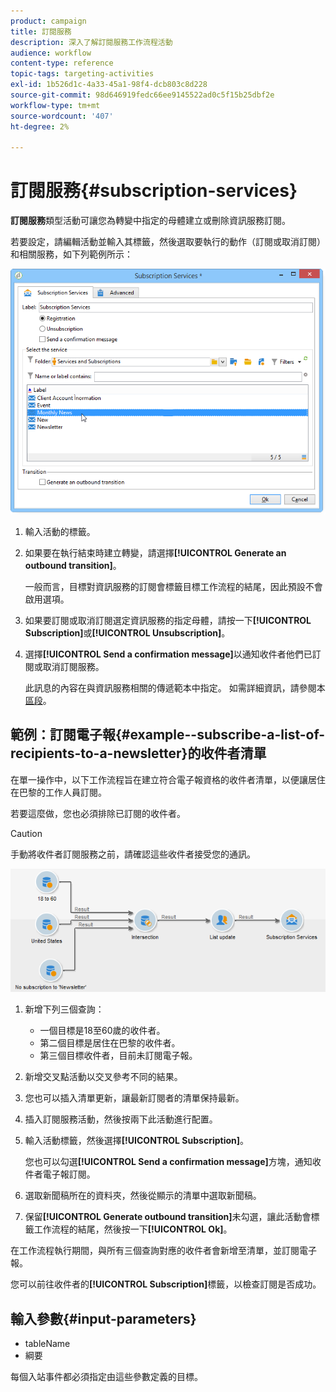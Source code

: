 ```yaml
---
product: campaign
title: 訂閱服務
description: 深入了解訂閱服務工作流程活動
audience: workflow
content-type: reference
topic-tags: targeting-activities
exl-id: 1b526d1c-4a33-45a1-98f4-dcb803c8d228
source-git-commit: 98d646919fedc66ee9145522ad0c5f15b25dbf2e
workflow-type: tm+mt
source-wordcount: '407'
ht-degree: 2%

---
```


# 訂閱服務{#subscription-services}

**訂閱服務**&#x200B;類型活動可讓您為轉變中指定的母體建立或刪除資訊服務訂閱。

若要設定，請編輯活動並輸入其標籤，然後選取要執行的動作（訂閱或取消訂閱）和相關服務，如下列範例所示：

![](assets/edit_service_inscription.png)

1. 輸入活動的標籤。
1. 如果要在執行結束時建立轉變，請選擇&#x200B;**[!UICONTROL Generate an outbound transition]**。

   一般而言，目標對資訊服務的訂閱會標籤目標工作流程的結尾，因此預設不會啟用選項。

1. 如果要訂閱或取消訂閱選定資訊服務的指定母體，請按一下&#x200B;**[!UICONTROL Subscription]**&#x200B;或&#x200B;**[!UICONTROL Unsubscription]**。
1. 選擇&#x200B;**[!UICONTROL Send a confirmation message]**&#x200B;以通知收件者他們已訂閱或取消訂閱服務。

   此訊息的內容在與資訊服務相關的傳遞範本中指定。 如需詳細資訊，請參閱本[區段](../../delivery/using/managing-subscriptions.md)。

## 範例：訂閱電子報{#example--subscribe-a-list-of-recipients-to-a-newsletter}的收件者清單

在單一操作中，以下工作流程旨在建立符合電子報資格的收件者清單，以便讓居住在巴黎的工作人員訂閱。

若要這麼做，您也必須排除已訂閱的收件者。

>[!CAUTION]
>
>手動將收件者訂閱服務之前，請確認這些收件者接受您的通訊。

![](assets/subscription_services_example.png)

1. 新增下列三個查詢：

   * 一個目標是18至60歲的收件者。
   * 第二個目標是居住在巴黎的收件者。
   * 第三個目標收件者，目前未訂閱電子報。

1. 新增交叉點活動以交叉參考不同的結果。
1. 您也可以插入清單更新，讓最新訂閱者的清單保持最新。
1. 插入訂閱服務活動，然後按兩下此活動進行配置。
1. 輸入活動標籤，然後選擇&#x200B;**[!UICONTROL Subscription]**。

   您也可以勾選&#x200B;**[!UICONTROL Send a confirmation message]**&#x200B;方塊，通知收件者電子報訂閱。

1. 選取新聞稿所在的資料夾，然後從顯示的清單中選取新聞稿。
1. 保留&#x200B;**[!UICONTROL Generate outbound transition]**&#x200B;未勾選，讓此活動會標籤工作流程的結尾，然後按一下&#x200B;**[!UICONTROL Ok]**。

在工作流程執行期間，與所有三個查詢對應的收件者會新增至清單，並訂閱電子報。

您可以前往收件者的&#x200B;**[!UICONTROL Subscription]**&#x200B;標籤，以檢查訂閱是否成功。

## 輸入參數{#input-parameters}

* tableName
* 綱要

每個入站事件都必須指定由這些參數定義的目標。
